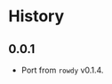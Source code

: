 History
=======

## 0.0.1

* Port from `rowdy` v0.1.4.

[@ryan-roemer]: https://github.com/ryan-roemer

